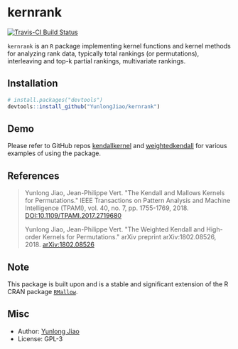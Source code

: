 # kernrank

[![Travis-CI Build Status](https://travis-ci.org/YunlongJiao/kernrank.svg?branch=master)](https://travis-ci.org/YunlongJiao/kernrank)

`kernrank` is an `R` package implementing kernel functions and kernel methods for analyzing rank data, typically total rankings (or permutations), interleaving and top-k partial rankings, multivariate rankings.

## Installation

```r
# install.packages("devtools")
devtools::install_github("YunlongJiao/kernrank")
```

## Demo

Please refer to GitHub repos [kendallkernel](https://github.com/YunlongJiao/kendallkernel) and [weightedkendall](https://github.com/YunlongJiao/weightedkendall) for various examples of using the package.

## References

> Yunlong Jiao, Jean-Philippe Vert. "The Kendall and Mallows Kernels for Permutations." IEEE Transactions on Pattern Analysis and Machine Intelligence (TPAMI), vol. 40, no. 7, pp. 1755-1769, 2018. [DOI:10.1109/TPAMI.2017.2719680](https://doi.org/10.1109/TPAMI.2017.2719680)
> 
> Yunlong Jiao, Jean-Philippe Vert. "The Weighted Kendall and High-order Kernels for Permutations." arXiv preprint arXiv:1802.08526, 2018. [arXiv:1802.08526](https://arxiv.org/abs/1802.08526)

## Note

This package is built upon and is a stable and significant extension of the R CRAN package [`RMallow`](https://cran.r-project.org/web/packages/RMallow/index.html).

## Misc

- Author: [Yunlong Jiao](https://yunlongjiao.github.io/)
- License: GPL-3
